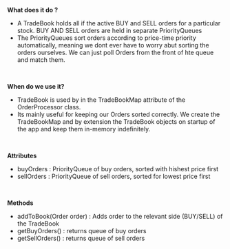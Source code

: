 **What does it do ?**

* A TradeBook holds all if the active BUY and SELL orders for a
particular stock. BUY AND SELL orders are held in separate PriorityQueues
* The PriorityQueues sort orders according to price-time priority automatically, meaning we dont ever have to worry abut sorting the orders ourselves. We can just poll Orders from the front of hte queue and match them.

<br>

**When do we use it?**

* TradeBook is used by in the TradeBookMap attribute of the OrderProcessor class.
* Its mainly useful for keeping our Orders sorted correctly. We create the TradeBookMap
and by extension the TradeBook objects on startup of the app and keep them in-memory 
indefinitely.

<br>

**Attributes**

* buyOrders : PriorityQueue of buy orders, sorted with hishest price first
* sellOrders : PriorityQueue of sell orders, sorted for lowest price first

<br>

**Methods**

* addToBook(Order order) : Adds order to the relevant side (BUY/SELL) of the TradeBook
* getBuyOrders() : returns queue of buy orders
* getSellOrders() : returns queue of sell orders
    
